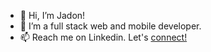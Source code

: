 - 👋 Hi, I’m Jadon!
- 👀 I’m a full stack web and mobile developer.
- 📫 Reach me on Linkedin. Let's [connect!](https://www.linkedin.com/in/jadon-scholes-a97110172/) 

<!---
jschol3s/jschol3s is a ✨ special ✨ repository because its `README.md` (this file) appears on your GitHub profile.
You can click the Preview link to take a look at your changes.
--->
